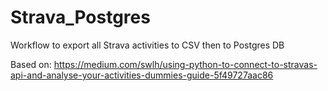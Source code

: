 # Strava_Postgres
Workflow to export all Strava activities to CSV then to Postgres DB

Based on: https://medium.com/swlh/using-python-to-connect-to-stravas-api-and-analyse-your-activities-dummies-guide-5f49727aac86
